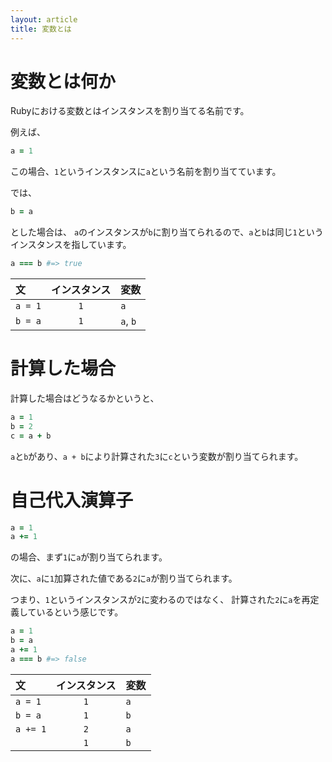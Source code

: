 ```yaml
---
layout: article
title: 変数とは
---
```


# 変数とは何か

Rubyにおける変数とはインスタンスを割り当てる名前です。

例えば、

```ruby
a = 1
```

この場合、`1`というインスタンスに`a`という名前を割り当てています。

では、

```ruby
b = a
```

とした場合は、
`a`のインスタンスが`b`に割り当てられるので、`a`と`b`は同じ`1`というインスタンスを指しています。

```ruby
a === b #=> true
```

|文|インスタンス|変数|
|:--|:-:|:--|
|`a = 1`|`1`|`a`|
|`b = a`|`1`|`a`, `b`|


# 計算した場合

計算した場合はどうなるかというと、

```ruby
a = 1
b = 2
c = a + b
```

`a`と`b`があり、`a + b`により計算された`3`に`c`という変数が割り当てられます。

# 自己代入演算子

```ruby
a = 1
a += 1
```

の場合、まず`1`に`a`が割り当てられます。

次に、`a`に`1`加算された値である`2`に`a`が割り当てられます。

つまり、`1`というインスタンスが`2`に変わるのではなく、
計算された`2`に`a`を再定義しているという感じです。

```ruby
a = 1
b = a
a += 1
a === b #=> false
```

|文|インスタンス|変数|
|:--|:-:|:--|
|`a = 1`|`1`|`a`|
|`b = a`|`1`|`b`|
|`a += 1`|`2`|`a`|
||`1`|`b`|


